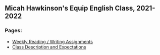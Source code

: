 Micah Hawkinson's Equip English Class, 2021-2022
---
### Pages:
* [Weekly Reading / Writing Assignments](assignments.md)
* [Class Description and Expectations](expectations.md)

